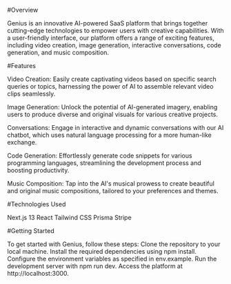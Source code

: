 #Overview

Genius is an innovative AI-powered SaaS platform that brings together cutting-edge technologies to empower users with creative capabilities. With a user-friendly interface, our platform offers a range of exciting features, including video creation, image generation, interactive conversations, code generation, and music composition.

#Features


Video Creation: Easily create captivating videos based on specific search queries or topics, harnessing the power of AI to assemble relevant video clips seamlessly.

Image Generation: Unlock the potential of AI-generated imagery, enabling users to produce diverse and original visuals for various creative projects.

Conversations: Engage in interactive and dynamic conversations with our AI chatbot, which uses natural language processing for a more human-like exchange.

Code Generation: Effortlessly generate code snippets for various programming languages, streamlining the development process and boosting productivity.

Music Composition: Tap into the AI's musical prowess to create beautiful and original music compositions, tailored to your preferences and themes.

#Technologies Used


Next.js 13
React
Tailwind CSS
Prisma
Stripe

#Getting Started

To get started with Genius, follow these steps:
Clone the repository to your local machine.
Install the required dependencies using npm install.
Configure the environment variables as specified in env.example.
Run the development server with npm run dev.
Access the platform at http://localhost:3000.
